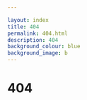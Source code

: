 ```yaml
---

layout: index
title: 404
permalink: 404.html
description: 404
background_colour: blue
background_image: b
---
```

# 404
